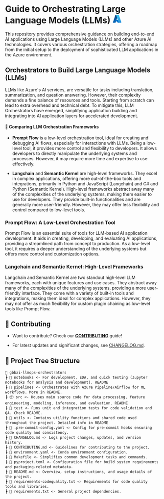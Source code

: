 # Guide to Orchestrating Large Language Models (LLMs) <img src="./utils/images/azure_logo.png" alt="Azure Logo" style="width:30px;height:30px;"/>

This repository provides comprehensive guidance on building end-to-end AI applications using Large Language Models (LLMs) and other Azure AI technologies. It covers various orchestration strategies, offering a roadmap from the initial setup to the deployment of sophisticated LLM applications in the Azure environment.

## Orchestrators to Build Large Language Models (LLMs)

LLMs like Azure's AI services, are versatile for tasks including translation, summarization, and question answering. However, their complexity demands a fine balance of resources and tools. Starting from scratch can lead to extra overhead and technical debt. To mitigate this, LLM Orchestrators have emerged, simplifying application building and integrating into AI application layers for accelerated development.

#### 🔄 Comparing LLM Orchestration Frameworks 

- **Prompt Flow** is a low-level orchestration tool, ideal for creating and debugging AI flows, especially for interactions with LLMs. Being a low-level tool, it provides more control and flexibility to developers. It allows developers to directly manipulate the underlying systems and processes. However, it may require more time and expertise to use effectively.

- **Langchain** and **Semantic Kernel** are high-level frameworks. They excel in complex applications, offering more out-of-the-box tools and integrations, primarily in Python and JavaScript (Langchain) and C# and Python (Semantic Kernel). High-level frameworks abstract away many of the complexities of the underlying systems, making them easier to use for developers. They provide built-in functionalities and are generally more user-friendly. However, they may offer less flexibility and control compared to low-level tools.

### Prompt Flow: A Low-Level Orchestration Tool
Prompt Flow is an essential suite of tools for LLM-based AI application development. It aids in creating, developing, and evaluating AI applications, providing a streamlined path from concept to production. As a low-level tool, it requires a deeper understanding of the underlying systems but offers more control and customization options.

### Langchain and Semantic Kernel: High-Level Frameworks
Langchain and Semantic Kernel are two standout high-level LLM frameworks, each with unique features and use cases. They abstract away many of the complexities of the underlying systems, providing a more user-friendly interface. They come with a variety of built-in tools and integrations, making them ideal for complex applications. However, they may not offer as much flexibility for custom plugin chaining as low-level tools like Prompt Flow.

## 💼 Contributing
+ Want to contribute? Check our **[CONTRIBUTING](./CONTRIBUTING.md)** guide!
- For latest updates and significant changes, see [CHANGELOG.md](CHANGELOG.md).

## 🌲 Project Tree Structure

```
📂 gbbai-llmops-orchestrators
┣ 📂 notebooks <- For development, EDA, and quick testing (Jupyter notebooks for analysis and development). README
┣ 📂 pipelines <- Orchestrates with Azure Pipeline/Airflow for ML workflows. More in README.
┣ 📦 src <- Houses main source code for data processing, feature engineering, modeling, inference, and evaluation. README
┣ 📂 test <- Runs unit and integration tests for code validation and QA. Check README.
┣ 📂 utils <- Contains utility functions and shared code used throughout the project. Detailed info in README
┣ 📜 .pre-commit-config.yaml <- Config for pre-commit hooks ensuring code quality and consistency.
┣ 📜 CHANGELOG.md <- Logs project changes, updates, and version history.
┣ 📜 CONTRIBUTING.md <- Guidelines for contributing to the project.
┣ 📜 environment.yaml <- Conda environment configuration.
┣ 📜 Makefile <- Simplifies common development tasks and commands.
┣ 📜 pyproject.toml <- Configuration file for build system requirements and packaging-related metadata.
┣ 📜 README.md <- Overview, setup instructions, and usage details of the project.
┣ 📜 requirements-codequality.txt <- Requirements for code quality tools and libraries.
┣ 📜 requirements.txt <- General project dependencies.
```
